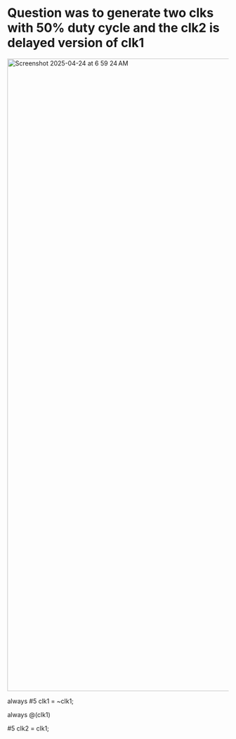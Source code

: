 # Question was to generate two clks with 50% duty cycle and the clk2 is delayed version of clk1
<img width="1438" alt="Screenshot 2025-04-24 at 6 59 24 AM" src="https://github.com/user-attachments/assets/67c3fda5-ee44-4332-b5c7-605e5141d390" />

always #5 clk1 = ~clk1; 

always @(clk1)

 #5 clk2 = clk1; 
